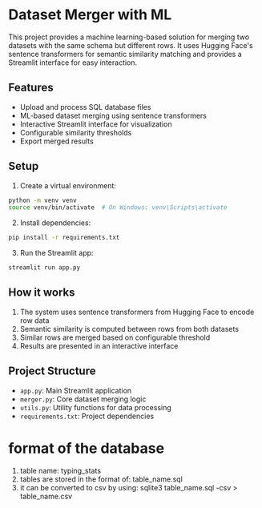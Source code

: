 # Dataset Merger with ML

This project provides a machine learning-based solution for merging two datasets with the same schema but different rows. It uses Hugging Face's sentence transformers for semantic similarity matching and provides a Streamlit interface for easy interaction.

## Features

- Upload and process SQL database files
- ML-based dataset merging using sentence transformers
- Interactive Streamlit interface for visualization
- Configurable similarity thresholds
- Export merged results

## Setup

1. Create a virtual environment:
```bash
python -m venv venv
source venv/bin/activate  # On Windows: venv\Scripts\activate
```

2. Install dependencies:
```bash
pip install -r requirements.txt
```

3. Run the Streamlit app:
```bash
streamlit run app.py
```

## How it works

1. The system uses sentence transformers from Hugging Face to encode row data
2. Semantic similarity is computed between rows from both datasets
3. Similar rows are merged based on configurable threshold
4. Results are presented in an interactive interface

## Project Structure

- `app.py`: Main Streamlit application
- `merger.py`: Core dataset merging logic
- `utils.py`: Utility functions for data processing
- `requirements.txt`: Project dependencies


# format of the database
1. table name: typing_stats
2. tables are stored in the format of: table_name.sql
3. it can be converted to csv by using: sqlite3 table_name.sql -csv > table_name.csv